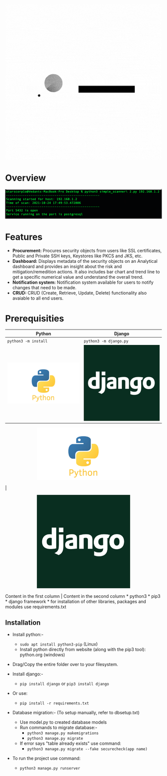 <p align="center">
  <img width="500" src="https://github.com/Starscorpio/360SecMon/blob/main/gifs/360SecMon%20(2).gif" alt="Material Bread logo">
</p>

# Overview
<p align="center">
  <img width="800" src="https://github.com/Starscorpio/360SecMon/blob/main/gifs/Screenshot%202021-10-24%20at%205.51.13%20PM.png" alt="Material Bread logo">
</p>

# Features
* __Procurement:__ Procures security objects from users like SSL certificates, Public and Private SSH keys, Keystores like PKCS and JKS, etc.
* __Dashboard:__ Displays metadata of the security objects on an Analytical dashboard and provides an insight about the risk and mitigation/remedition actions. It also includes bar chart and trend line to get a specific numerical value and understand the overall trend.
* __Notification system:__ Notification system available for users to notify changes that need to be made.
* __CRUD:__ CRUD (Create, Retrieve, Update, Delete) functionality also avaiable to all end users.

# Prerequisities
Python | Django
------------ | -------------
`python3 -m install` | `python3 -m django.py`
![](https://github.com/Starscorpio/360SecMon/blob/main/gifs/Python_final.jpeg) | ![](https://github.com/Starscorpio/360SecMon/blob/main/gifs/django.png)
<p align="center">
  <img width="300" src="https://github.com/Starscorpio/360SecMon/blob/main/gifs/Python_final.jpeg" alt="Python">
</p> | 
<p align="center">
  <img width="300" src="https://github.com/Starscorpio/360SecMon/blob/main/gifs/django.png" alt="Django">
</p>
Content in the first column | Content in the second column
* python3
* pip3
* django framework
* for installation of other libraries, packages and modules use requirements.txt

## Installation
* Install python:-
	* `sudo apt install python3-pip` (Linux)
	* Install python directly from website (along with the pip3 tool): python.org (windows)

* Drag/Copy the entire folder over to your filesystem.

* Install django:-
	* `pip install django` or `pip3 install django`

* Or use:
	* `pip install -r requirements.txt`

* Database migration:- (To setup manually, refer to dbsetup.txt)
	* Use model.py to created database models
	* Run commands to migrate database:-
		* `python3 manage.py makemigrations`
		* `python3 manage.py migrate`
	* If error says "table already exists" use command:
		* `python3 manage.py migrate --fake securecheck(app name)`

* To run the project use command:
	* `python3 manage.py runserver`

